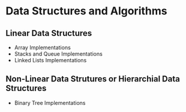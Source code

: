 # Data Structures and Algorithms

## Linear Data Structures

* Array Implementations
* Stacks and Queue Implementations
* Linked Lists Implementations

## Non-Linear Data Strutures or Hierarchial Data Structures

* Binary Tree Implementations

